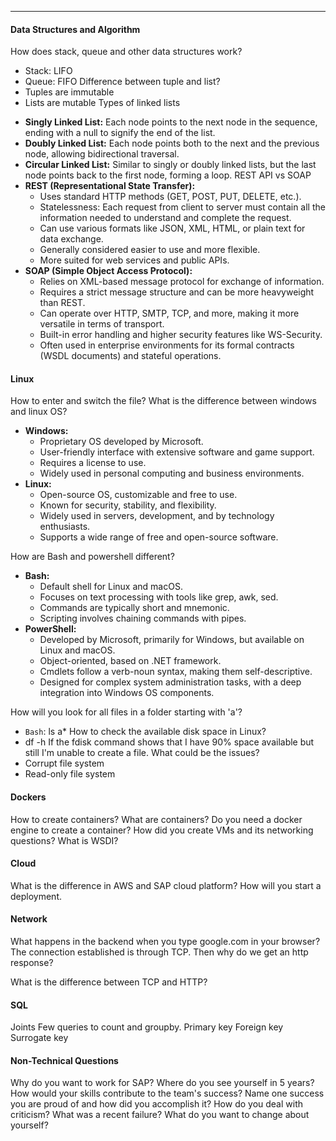 ***
#### Data Structures and Algorithm
How does stack, queue and other data structures work?
* Stack: LIFO
* Queue: FIFO
Difference between tuple and list?
* Tuples are immutable
* Lists are mutable
Types of linked lists
- **Singly Linked List:** Each node points to the next node in the sequence, ending with a null to signify the end of the list.
- **Doubly Linked List:** Each node points both to the next and the previous node, allowing bidirectional traversal.
- **Circular Linked List:** Similar to singly or doubly linked lists, but the last node points back to the first node, forming a loop.
REST API vs SOAP
- **REST (Representational State Transfer):**
    - Uses standard HTTP methods (GET, POST, PUT, DELETE, etc.).
    - Statelessness: Each request from client to server must contain all the information needed to understand and complete the request.
    - Can use various formats like JSON, XML, HTML, or plain text for data exchange.
    - Generally considered easier to use and more flexible.
    - More suited for web services and public APIs.
- **SOAP (Simple Object Access Protocol):**  
    - Relies on XML-based message protocol for exchange of information.
    - Requires a strict message structure and can be more heavyweight than REST.
    - Can operate over HTTP, SMTP, TCP, and more, making it more versatile in terms of transport.
    - Built-in error handling and higher security features like WS-Security.
    - Often used in enterprise environments for its formal contracts (WSDL documents) and stateful operations.
#### Linux
How to enter and switch the file?
What is the difference between windows and linux OS?
- **Windows:**
    - Proprietary OS developed by Microsoft.
    - User-friendly interface with extensive software and game support.
    - Requires a license to use.
    - Widely used in personal computing and business environments.
- **Linux:**
    - Open-source OS, customizable and free to use.
    - Known for security, stability, and flexibility.
    - Widely used in servers, development, and by technology enthusiasts.
    - Supports a wide range of free and open-source software.

How are Bash and powershell different?
- **Bash:**
    - Default shell for Linux and macOS.
    - Focuses on text processing with tools like grep, awk, sed.
    - Commands are typically short and mnemonic.
    - Scripting involves chaining commands with pipes.
- **PowerShell:**
    - Developed by Microsoft, primarily for Windows, but available on Linux and macOS.
    - Object-oriented, based on .NET framework.
    - Cmdlets follow a verb-noun syntax, making them self-descriptive.
    - Designed for complex system administration tasks, with a deep integration into Windows OS components.

How will you look for all files in a folder starting with 'a'?
* `Bash`: ls a* 
How to check the available disk space in Linux?
* df -h
If the fdisk command shows that I have 90% space available but still I'm unable to create a file. What could be the issues?
* Corrupt file system
* Read-only file system
#### Dockers
How to create containers?
What are containers?
Do you need a docker engine to create a container?
How did you create VMs and its networking questions?
What is WSDI?
#### Cloud
What is the difference in AWS and SAP cloud platform?
How will you start a deployment.
#### Network
What happens in the backend when you type google.com in your browser? The connection established is through TCP. Then why do we get an http response?

What is the difference between TCP and HTTP?
#### SQL 
Joints
Few queries to count and groupby.
Primary key
Foreign key
Surrogate key

#### Non-Technical Questions
Why do you want to work for SAP?
Where do you see yourself in 5 years?
How would your skills contribute to the team's success?
Name one success you are proud of and how did you accomplish it?
How do you deal with criticism?
What was a recent failure?
What do you want to change about yourself?
